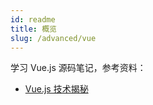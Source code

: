```yaml
---
id: readme
title: 概览
slug: /advanced/vue
---
```


学习 Vue.js 源码笔记，参考资料：

- [Vue.js 技术揭秘](https://ustbhuangyi.github.io/vue-analysis/)
